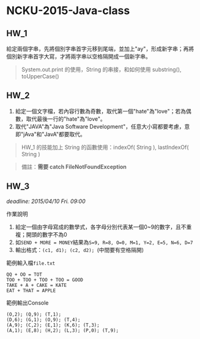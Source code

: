NCKU-2015-Java-class
==========

HW_1
-----
給定兩個字串，先將個別字串首字元移到尾端，並加上"ay"，形成新字串；再將個別新字串首字大寫，才將兩字串以空格隔開成一個新字串。
> System.out.print 的使用，String 的串接，和如何使用 substring(), toUpperCase()

HW_2
-----
1. 給定一個文字檔，若內容行數為奇數，取代第一個"hate"為"love"；若為偶數，取代最後一行的"hate"為"love"。
2. 取代"JAVA"為"Java Software Development"，任意大小寫都要考慮，意即"jAva"和"JavA"都要取代。

> HW_1 的技能加上 String 的函數使用：indexOf( String ), lastIndexOf( String )

> 備註：**需要 catch FileNotFoundException**

HW_3 
----------
*deadline: 2015/04/10 Fri. 09:00*

作業說明

1. 給定一個由字母寫成的數學式，各字母分別代表某一個0~9的數字，且不重複；開頭的數字不為0
2. 如`SEND + MORE = MONEY`結果為`S=9, R=8, O=0, M=1, Y=2, E=5, N=6, D=7`
3. 輸出格式：`(c1, d1); (c2, d2); `(中間要有空格隔開)	

範例輸入檔`file.txt`

	QQ + OO = TOT
	TOO + TOO + TOO + TOO = GOOD
	TAKE + A + CAKE = KATE
	EAT + THAT = APPLE

範例輸出Console

	(O,2); (Q,9); (T,1);
	(D,6); (G,1); (O,9); (T,4);
	(A,9); (C,2); (E,1); (K,6); (T,3);
	(A,1); (E,8); (H,2); (L,3); (P,0); (T,9);
